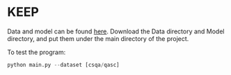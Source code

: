 # KEEP

Data and model can be found [here](https://www.dropbox.com/sh/yuwq9irmnhodhyl/AACJVVGabFtGjaibs54_D3jLa?dl=0).
Download the Data directory and Model directory, and put them under the main directory of the project.

  
To test the program:

```python
python main.py --dataset [csqa/qasc]

```
